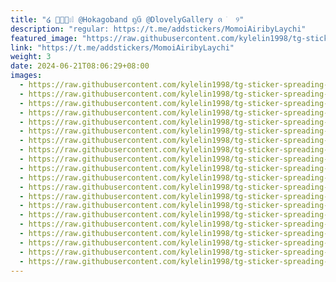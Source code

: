 ```yaml
---
title: "໒ ׁ︩︪𔖮𔖰 @Hokagoband ᦏׁׅᦑ @DlovelyGallery ᨩ ׁ  ୨"
description: "regular: https://t.me/addstickers/MomoiAiribyLaychi"
featured_image: "https://raw.githubusercontent.com/kylelin1998/tg-sticker-spreading-worldwide-images/main/img/9433ef4f-fbc2-4fd7-964d-178f6db19231.jpg"
link: "https://t.me/addstickers/MomoiAiribyLaychi"
weight: 3
date: 2024-06-21T08:06:29+08:00
images:
  - https://raw.githubusercontent.com/kylelin1998/tg-sticker-spreading-worldwide-images/main/img/9433ef4f-fbc2-4fd7-964d-178f6db19231.jpg
  - https://raw.githubusercontent.com/kylelin1998/tg-sticker-spreading-worldwide-images/main/img/8ea85b04-5439-4f5f-a305-9932386ac8f2.jpg
  - https://raw.githubusercontent.com/kylelin1998/tg-sticker-spreading-worldwide-images/main/img/d1a30a22-c2fb-4139-ab60-bed1f261135c.jpg
  - https://raw.githubusercontent.com/kylelin1998/tg-sticker-spreading-worldwide-images/main/img/f0300cb4-ffc1-4233-8b80-2f6d15377311.jpg
  - https://raw.githubusercontent.com/kylelin1998/tg-sticker-spreading-worldwide-images/main/img/497e4c4f-cbed-4666-8132-e0eb6a5fdf00.jpg
  - https://raw.githubusercontent.com/kylelin1998/tg-sticker-spreading-worldwide-images/main/img/4e5e6f84-3681-4b7f-beca-95cbf9496033.jpg
  - https://raw.githubusercontent.com/kylelin1998/tg-sticker-spreading-worldwide-images/main/img/05800417-dae3-4358-84af-d4176561224c.jpg
  - https://raw.githubusercontent.com/kylelin1998/tg-sticker-spreading-worldwide-images/main/img/ea94c322-70a7-496c-aef1-0494ffb60a78.jpg
  - https://raw.githubusercontent.com/kylelin1998/tg-sticker-spreading-worldwide-images/main/img/fda430b1-e316-4c82-a9ce-7549cf723d7a.jpg
  - https://raw.githubusercontent.com/kylelin1998/tg-sticker-spreading-worldwide-images/main/img/5aaeaf75-c81b-4617-b017-2d86197fa394.jpg
  - https://raw.githubusercontent.com/kylelin1998/tg-sticker-spreading-worldwide-images/main/img/bb756012-042d-4ddf-b7fe-7e40b6e9ba9a.jpg
  - https://raw.githubusercontent.com/kylelin1998/tg-sticker-spreading-worldwide-images/main/img/d5b56f2f-b90f-4d81-a90f-32df1bfa0e69.jpg
  - https://raw.githubusercontent.com/kylelin1998/tg-sticker-spreading-worldwide-images/main/img/661719da-e4e6-4fbe-b5fc-5a417b34815e.jpg
  - https://raw.githubusercontent.com/kylelin1998/tg-sticker-spreading-worldwide-images/main/img/f333d48e-462b-41bc-b47c-2e664f80801f.jpg
  - https://raw.githubusercontent.com/kylelin1998/tg-sticker-spreading-worldwide-images/main/img/c6efde35-ea82-4c2f-85f6-dc58561351cc.jpg
  - https://raw.githubusercontent.com/kylelin1998/tg-sticker-spreading-worldwide-images/main/img/7672746b-937b-435f-81e7-5a1a94e1926c.jpg
  - https://raw.githubusercontent.com/kylelin1998/tg-sticker-spreading-worldwide-images/main/img/5f157a77-6ca1-4354-96b3-2a6f880fb5be.jpg
  - https://raw.githubusercontent.com/kylelin1998/tg-sticker-spreading-worldwide-images/main/img/ac5e40f2-18cc-42c4-ace1-b8cea59831a5.jpg
  - https://raw.githubusercontent.com/kylelin1998/tg-sticker-spreading-worldwide-images/main/img/2aeaf984-7a50-43d0-870f-bc3acb19c27d.jpg
  - https://raw.githubusercontent.com/kylelin1998/tg-sticker-spreading-worldwide-images/main/img/467a9c1a-9716-4100-8aa0-5b0055e7cf72.jpg
---
```

